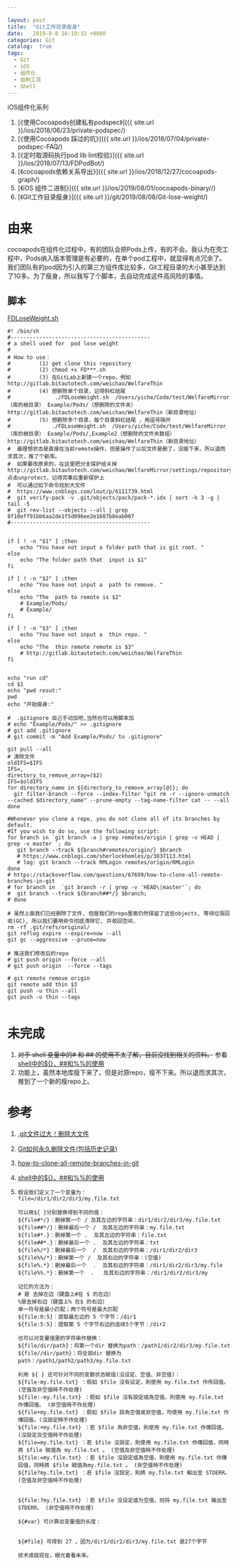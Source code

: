 ```yaml
---

layout: post
title:  "Git工作目录瘦身"
date:   2019-8-8 16:19:32 +0800
categories: Git
catalog:  true
tags:
  - Git
  - iOS  
  - 组件化
  - 自制工具
  - Shell
---
```




iOS组件化系列

1.  [《使用Cocoapods创建私有podspec》]({{ site.url }}/ios/2018/06/23/private-podspec/) 
2.  [《使用Cocoapods 踩过的坑》]({{ site.url }}/ios/2018/07/04/private-podspec-FAQ/) 
3. [《定时取源码执行pod lib lint校验》]({{ site.url }}/ios/2018/07/13/FDPodBot/) 
4.  [《cocoapods依赖关系导出》]({{ site.url }}/ios/2018/12/27/cocoapods-graph/) 
5.  [《iOS 组件二进制》]({{ site.url }}/ios/2019/08/01/cocoapods-binary//) 
6.  [《Git工作目录瘦身》]({{ site.url }}/git/2019/08/08/Git-lose-weight/) 



# 由来

cocoapods在组件化过程中，有的团队会把Pods上传，有的不会。我认为在壳工程中，Pods纳入版本管理是有必要的，在单个pod工程中，就显得有点冗余了。我们团队有的pod因为引入的第三方组件库比较多，Git工程目录的大小甚至达到了1G多。为了瘦身，所以我写了个脚本，去自动完成这件高风险的事情。

## 脚本

[FDLoseWeight.sh](https://raw.githubusercontent.com/toolazytoname/FDRepoPush/master/FDLoseWeight.sh)

~~~shell
#! /bin/sh
#--------------------------------------------
# a shell used for  pod lose weight
#
# How to use：
#         (1) get clone this repository
#         (2) chmod +x FD***.sh
#         (3) 在GitLab上新建一个repo，例如 http://gitlab.bitautotech.com/weichao/WelfareThin
#         (4) 想删除单个目录，记得斜杠结尾
#              ./FDLoseWeight.sh  /Users/yiche/Code/test/WelfareMirror（库的根目录） Example/Pods/（想删除的文件夹） http://gitlab.bitautotech.com/weichao/WelfareThin（新目录地址）
#         (5) 想删除多个目录，每个目录斜杠结尾 ，用逗号隔开
#             ./FDLoseWeight.sh  /Users/yiche/Code/test/WelfareMirror（库的根目录） Example/Pods/,Example2（想删除的文件夹数组） http://gitlab.bitautotech.com/weichao/WelfareThin（新目录地址）
#  最理想状态是直接在当前remote操作，但是操作了以后文件是删了，没瘦下来，所以退而求其次，推了个新库。
#  如果要改原来的，在这里把分支保护给关掉http://gitlab.bitautotech.com/weichao/WelfareMirror/settings/repository  点击unprotect，记得完事后重新保护上
#  可以通过如下命令找到大文件
#  https://www.cnblogs.com/lout/p/6111739.html
#  git verify-pack -v .git/objects/pack/pack-*.idx | sort -k 3 -g | tail -5
#  git rev-list --objects --all | grep 8f10eff91bb6aa2de1f5d096ee2e1687b0eab007
#--------------------------------------------


if [ ! -n "$1" ] ;then
    echo "You have not input a folder path that is git root. "
else
    echo "The folder path that  input is $1"
fi

if [ ! -n "$2" ] ;then
    echo "You have not input a  path to remove. "
else
    echo "The  path to remote is $2"
    # Example/Pods/
    # Example/
fi

if [ ! -n "$3" ] ;then
    echo "You have not input a  thin repo. "
else
    echo "The  thin remote remote is $3"
    # http://gitlab.bitautotech.com/weichao/WelfareThin
fi


echo "run cd"
cd $1
echo "pwd resut:"
pwd
echo "开始瘦身:"

#  .gitignore 自己手动加吧,当然也可以用脚本加
# echo "Example/Pods/" >> .gitignore
# git add .gitignore
# git commit -m "Add Example/Pods/ to .gitignore"

git pull --all
# 清除文件
oldIFS=$IFS
IFS=,
directory_to_remove_array=($2)
IFS=$oldIFS
for directory_name in ${directory_to_remove_array[@]}; do
  git filter-branch --force --index-filter "git rm -r --ignore-unmatch --cached $directory_name" --prune-empty --tag-name-filter cat -- --all
done

#Whenever you clone a repo, you do not clone all of its branches by default.
#If you wish to do so, use the following script:
for branch in `git branch -a | grep remotes/origin | grep -v HEAD | grep -v master `; do
   git branch --track ${branch#remotes/origin/} $branch
   # https://www.cnblogs.com/sherlockhomles/p/3837113.html
   # log: git branch --track RMLogin remotes/origin/RMLogin
done
# https://stackoverflow.com/questions/67699/how-to-clone-all-remote-branches-in-git
# for branch in  `git branch -r | grep -v 'HEAD\|master'`; do
#  git branch --track ${branch##*/} $branch;
# done

# 虽然上面我们已经删除了文件, 但是我们的repo里面仍然保留了这些objects, 等待垃圾回收(GC), 所以我们要用命令彻底清除它, 并收回空间.
rm -rf .git/refs/original/
git reflog expire --expire=now --all
git gc --aggressive --prune=now

# 推送我们修改后的repo
# git push origin --force --all
# git push origin  --force --tags

# git remote remove origin
git remote add thin $3
git push -u thin --all
git push -u thin --tags


~~~



# 未完成



1.  ~~对于 shell 变量中的# 和 ## 的使用不太了解，目前没找到相关的资料。~~ 参看[shell中的${}，##和%%的使用](https://www.cnblogs.com/sherlockhomles/p/3837113.html)
2. 功能上，虽然本地库瘦下来了，但是对原repo，瘦不下来。所以退而求其次，推到了一个新的瘦repo上。

# 参考

1. [.git文件过大！删除大文件](https://www.cnblogs.com/lout/p/6111739.html)

2. [Git如何永久删除文件(包括历史记录)](https://www.cnblogs.com/shines77/p/3460274.html)

3. [how-to-clone-all-remote-branches-in-git](https://stackoverflow.com/questions/67699/how-to-clone-all-remote-branches-in-git)

4. [shell中的${}，##和%%的使用](https://www.cnblogs.com/sherlockhomles/p/3837113.html)

5. ~~~shell
   假设我们定义了一个变量为：
   file=/dir1/dir2/dir3/my.file.txt
   
   可以用${ }分别替换得到不同的值：
   ${file#*/}：删掉第一个 / 及其左边的字符串：dir1/dir2/dir3/my.file.txt
   ${file##*/}：删掉最后一个 /  及其左边的字符串：my.file.txt
   ${file#*.}：删掉第一个 .  及其左边的字符串：file.txt
   ${file##*.}：删掉最后一个 .  及其左边的字符串：txt
   ${file%/*}：删掉最后一个  /  及其右边的字符串：/dir1/dir2/dir3
   ${file%%/*}：删掉第一个 /  及其右边的字符串：(空值)
   ${file%.*}：删掉最后一个  .  及其右边的字符串：/dir1/dir2/dir3/my.file
   ${file%%.*}：删掉第一个  .   及其右边的字符串：/dir1/dir2/dir3/my
   
   记忆的方法为：
   # 是 去掉左边（键盘上#在 $ 的左边）
   %是去掉右边（键盘上% 在$ 的右边）
   单一符号是最小匹配；两个符号是最大匹配
   ${file:0:5}：提取最左边的 5 个字节：/dir1
   ${file:5:5}：提取第 5 个字节右边的连续5个字节：/dir2
   
   也可以对变量值里的字符串作替换：
   ${file/dir/path}：将第一个dir 替换为path：/path1/dir2/dir3/my.file.txt
   ${file//dir/path}：将全部dir 替换为 path：/path1/path2/path3/my.file.txt
   
   利用 ${ } 还可针对不同的变数状态赋值(沒设定、空值、非空值)： 
   ${file-my.file.txt} ：假如 $file 沒有设定，則使用 my.file.txt 作传回值。(空值及非空值時不作处理) 
   ${file:-my.file.txt} ：假如 $file 沒有設定或為空值，則使用 my.file.txt 作傳回值。 (非空值時不作处理)
   ${file+my.file.txt} ：假如 $file 設為空值或非空值，均使用 my.file.txt 作傳回值。(沒設定時不作处理)
   ${file:+my.file.txt} ：若 $file 為非空值，則使用 my.file.txt 作傳回值。 (沒設定及空值時不作处理)
   ${file=my.file.txt} ：若 $file 沒設定，則使用 my.file.txt 作傳回值，同時將 $file 賦值為 my.file.txt 。 (空值及非空值時不作处理)
   ${file:=my.file.txt} ：若 $file 沒設定或為空值，則使用 my.file.txt 作傳回值，同時將 $file 賦值為my.file.txt 。 (非空值時不作处理)
   ${file?my.file.txt} ：若 $file 沒設定，則將 my.file.txt 輸出至 STDERR。 (空值及非空值時不作处理)
   
   
   ${file:?my.file.txt} ：若 $file 没设定或为空值，则将 my.file.txt 输出至 STDERR。 (非空值時不作处理)
   
   ${#var} 可计算出变量值的长度：
   
   
   ${#file} 可得到 27 ，因为/dir1/dir2/dir3/my.file.txt 是27个字节
   
   技术成就现在，眼光着看未来。
   
   ~~~

   


